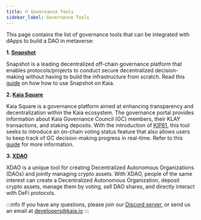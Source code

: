 ```yaml
---
title: ⛓ Governance Tools
sidebar_label: Governance Tools
---
```


This page contains the list of governance tools that can be integrated with dApps to build a DAO in metaverse: 

**1. [Snapshot](https://docs.snapshot.org/)**

Snapshot is a leading decentralized off-chain governance platform that enables protocols/projects to conduct secure decentralized decision-making without having to build the infrastructure from scratch. Read this [guide](https://medium.com/klaytn/using-snapshot-for-your-klaytn-project-governance-1ced3ff6244) on how how to use Snapshot on Kaia. 

**2. [Kaia Square](https://square.klaytn.foundation/Home)**

Kaia Square is a governance platform aimed at enhancing transparency and decentralization within the Kaia ecosystem. The governance portal provides information about Kaia Governance Council (GC) members, their KLAY transactions, and staking deposits. With the introduction of [KIP81](https://kips.klaytn.foundation/KIPs/kip-81), this tool seeks to introduce an on-chain voting status feature that also allows users to keep track of GC decision-making progress in real-time. Refer to this [guide](https://medium.com/klaytn/klaytn-square-beta-is-now-available-4038aa9cb8d9) for more information.

**3. [XDAO](https://docs.xdao.app/)**

XDAO is a unique tool for creating Decentralized Autonomous Organizations (DAOs) and jointly managing crypto assets. With XDAO, people of the same interest can create a Decentralized Autonomous Organization, deposit crypto assets, manage them by voting, sell DAO shares, and directly interact with DeFi protocols. 


:::info
If you have any questions, please join our [Discord server](https://discord.gg/kaiachain), or send us an email at developers@kaia.io
:::


